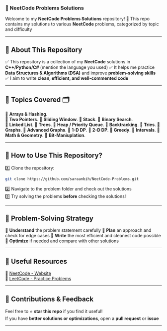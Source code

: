 ### **📌 NeetCode Problems Solutions** ### 

Welcome to my **NeetCode Problems Solutions** repository! 🎯 This repo contains my solutions to various **NeetCode** problems, categorized by topic and difficulty

---

## **📖 About This Repository**  
✅ This repository is a collection of my **NeetCode** solutions in **C++/Python/C#** (mention the language you used)
✅ It helps me practice **Data Structures & Algorithms (DSA)** and improve **problem-solving skills**  
✅ I aim to write **clean, efficient, and well-commented code** 

---

## **📂 Topics Covered** 🗂  
🔹 **Arrays & Hashing**.  
🔹 **Two Pointers**.
🔹 **Sliding Window**. 
🔹 **Stack**.
🔹 **Binary Search**.  
🔹 **Linked List**.
🔹 **Trees**.
🔹 **Heap / Priority Queue**.
🔹 **Backtracking**.
🔹 **Tries**.
🔹 **Graphs**.
🔹 **Advanced Graphs**.
🔹 **1-D DP**.
🔹 **2-D DP**.
🔹 **Greedy**.
🔹 **Intervals**.
🔹 **Math & Geometry**.
🔹 **Bit-Maniuplation**.  

---

## **🚀 How to Use This Repository?**  
1️⃣ Clone the repository:  
```bash
git clone https://github.com/saraanbih/NeetCode-Problems.git
```
2️⃣ Navigate to the problem folder and check out the solutions  
3️⃣ Try solving the problems **before** checking the solutions!  

---

## **📝 Problem-Solving Strategy**  
📌 **Understand** the problem statement carefully 
📌 **Plan** an approach and check for edge cases 
📌 **Write** the most efficient and cleanest code possible 
📌 **Optimize** if needed and compare with other solutions  

---

## **🔗 Useful Resources**  
📘 [NeetCode - Website](https://neetcode.io/)  
📘 [LeetCode - Practice Problems](https://leetcode.com/)    

---

## **🙌 Contributions & Feedback**  
Feel free to ⭐️ **star this repo** if you find it useful!  
If you have **better solutions or optimizations**, open a **pull request** or **issue** 

---
